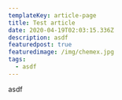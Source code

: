 ```yaml
---
templateKey: article-page
title: Test article
date: 2020-04-19T02:03:15.336Z
description: asdf
featuredpost: true
featuredimage: /img/chemex.jpg
tags:
  - asdf
---
```

asdf
